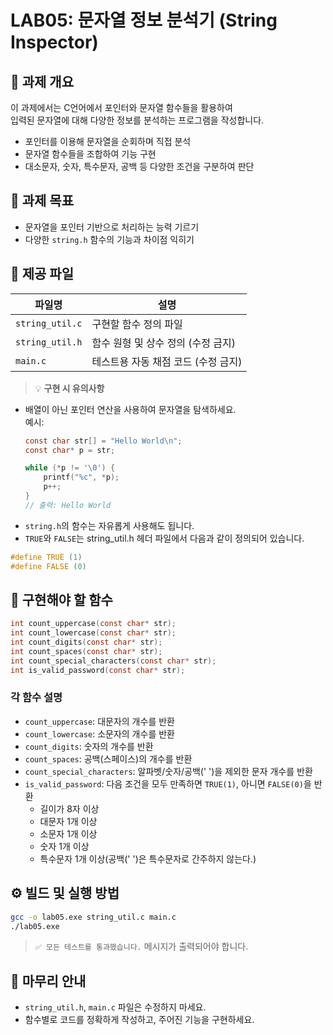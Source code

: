 # LAB05: 문자열 정보 분석기 (String Inspector)

## 🧾 과제 개요

이 과제에서는 C언어에서 포인터와 문자열 함수들을 활용하여  
입력된 문자열에 대해 다양한 정보를 분석하는 프로그램을 작성합니다.

- 포인터를 이용해 문자열을 순회하며 직접 분석
- 문자열 함수들을 조합하여 기능 구현
- 대소문자, 숫자, 특수문자, 공백 등 다양한 조건을 구분하여 판단

## 🎯 과제 목표

- 문자열을 포인터 기반으로 처리하는 능력 기르기
- 다양한 `string.h` 함수의 기능과 차이점 익히기

## 📁 제공 파일

| 파일명            | 설명                                      |
|-------------------|-------------------------------------------|
| `string_util.c`   | 구현할 함수 정의 파일                     |
| `string_util.h`   | 함수 원형 및 상수 정의 (수정 금지)        |
| `main.c`          | 테스트용 자동 채점 코드 (수정 금지)       |

> 💡 **구현 시 유의사항**  

- 배열이 아닌 포인터 연산을 사용하여 문자열을 탐색하세요.  
예시:
  ```c
  const char str[] = "Hello World\n";
  const char* p = str;

  while (*p != '\0') {
      printf("%c", *p);
      p++;
  }
  // 출력: Hello World
  ```
- `string.h`의 함수는 자유롭게 사용해도 됩니다.
- `TRUE`와 `FALSE`는 string_util.h 헤더 파일에서 다음과 같이 정의되어 있습니다.

```c
#define TRUE (1)
#define FALSE (0)
```

## 🔧 구현해야 할 함수

```c
int count_uppercase(const char* str);
int count_lowercase(const char* str);
int count_digits(const char* str);
int count_spaces(const char* str);
int count_special_characters(const char* str);
int is_valid_password(const char* str);
```

### 각 함수 설명

- `count_uppercase`: 대문자의 개수를 반환
- `count_lowercase`: 소문자의 개수를 반환
- `count_digits`: 숫자의 개수를 반환
- `count_spaces`: 공백(스페이스)의 개수를 반환
- `count_special_characters`: 알파벳/숫자/공백(' ')을 제외한 문자 개수를 반환
- `is_valid_password`: 다음 조건을 모두 만족하면 `TRUE(1)`, 아니면 `FALSE(0)`을 반환
  - 길이가 8자 이상
  - 대문자 1개 이상
  - 소문자 1개 이상
  - 숫자 1개 이상
  - 특수문자 1개 이상(공백(' ')은 특수문자로 간주하지 않는다.)

## ⚙️ 빌드 및 실행 방법

```bash
gcc -o lab05.exe string_util.c main.c
./lab05.exe
```

> `✅ 모든 테스트를 통과했습니다.` 메시지가 출력되어야 합니다.

## 🧭 마무리 안내

- `string_util.h`, `main.c` 파일은 수정하지 마세요.
- 함수별로 코드를 정확하게 작성하고, 주어진 기능을 구현하세요.